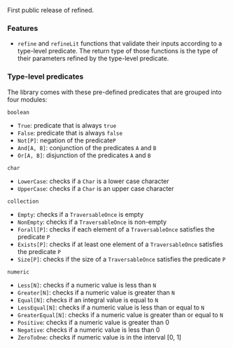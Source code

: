 First public release of refined.

### Features

* `refine` and `refineLit` functions that validate their inputs according
  to a type-level predicate. The return type of those functions is the type
  of their parameters refined by the type-level predicate.

### Type-level predicates

The library comes with these pre-defined predicates that are grouped
into four modules: 

`boolean`

* `True`: predicate that is always `true`
* `False`: predicate that is always `false`
* `Not[P]`: negation of the predicate`P`
* `And[A, B]`: conjunction of the predicates `A` and `B`
* `Or[A, B]`: disjunction of the predicates `A` and `B` 

`char`

* `LowerCase`: checks if a `Char` is a lower case character
* `UpperCase`: checks if a `Char` is an upper case character

`collection`

* `Empty`: checks if a `TraversableOnce` is empty
* `NonEmpty`: checks if a `TraversableOnce` is non-empty
* `Forall[P]`: checks if each element of a `TraversableOnce` satisfies the predicate `P`
* `Exists[P]`: checks if at least one element of a `TraversableOnce` satisfies the predicate `P`
* `Size[P]`: checks if the size of a `TraversableOnce` satisfies the predicate `P`

`numeric`

* `Less[N]`: checks if a numeric value is less than `N`
* `Greater[N]`: checks if a numeric value is greater than `N`
* `Equal[N]`: checks if an integral value is equal to `N`
* `LessEqual[N]`: checks if a numeric value is less than or equal to `N`
* `GreaterEqual[N]`: checks if a numeric value is greater than or equal to `N`
* `Positive`: checks if a numeric value is greater than 0
* `Negative`: checks if a numeric value is less than 0
* `ZeroToOne`: checks if numeric value is in the interval [0, 1]
